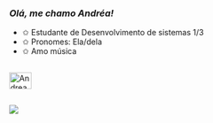 ### *Olá, me chamo Andréa!*

-  ✩  Estudante de Desenvolvimento de sistemas 1/3
-  ✩  Pronomes: Ela/dela
-  ✩  Amo música
##
<img align="center" alt="Andrea-C" Height="30" width="40" src="https://cdn.jsdelivr.net/gh/devicons/devicon/icons/c/c-line.svg" />

##
<a href="https://www.instagram.com/andyy.__0/#" target="_blank"><img src="https://img.shields.io/badge/-Instagram-%23E4405F?style=for-the-badge&logo=instagram&logoColor=white" target="_blank"></a>

          
          
